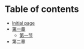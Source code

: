 # Table of contents

* [Initial page](README.md)
* [第一章](di-yi-zhang/README.md)
  * [第一节](di-yi-zhang/di-yi-jie.md)
* 第二章

